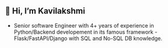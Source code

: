 ## 👋 Hi, I’m Kavilakshmi 

- Senior software Engineer with 4+ years of experience in Python/Backend developement in its famous framework - Flask/FastAPI/Django with SQL and No-SQL DB knowledge.

<!---
Kavilakshmiideas2it/Kavilakshmiideas2it is a ✨ special ✨ repository because its `README.md` (this file) appears on your GitHub profile.
You can click the Preview link to take a look at your changes.
--->
